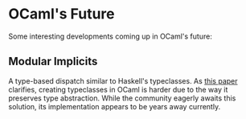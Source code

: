 # OCaml's Future

Some interesting developments coming up in OCaml's future:

## Modular Implicits
A type-based dispatch similar to Haskell's typeclasses.
As [this paper](https://arxiv.org/pdf/1512.01895.pdf) clarifies, creating typeclasses in OCaml is harder due to the way
it preserves type abstraction.
While the community eagerly awaits this solution, its implementation appears to be years away currently.
